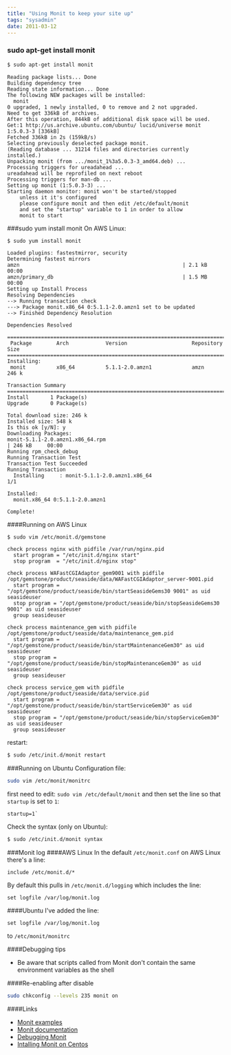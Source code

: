 ```yaml
---
title: "Using Monit to keep your site up"
tags: "sysadmin"
date: 2011-03-12
---
```

### sudo apt-get install monit
```bash
$ sudo apt-get install monit
```
```
Reading package lists... Done
Building dependency tree       
Reading state information... Done
The following NEW packages will be installed:
  monit
0 upgraded, 1 newly installed, 0 to remove and 2 not upgraded.
Need to get 336kB of archives.
After this operation, 844kB of additional disk space will be used.
Get:1 http://us.archive.ubuntu.com/ubuntu/ lucid/universe monit 1:5.0.3-3 [336kB]
Fetched 336kB in 2s (159kB/s)
Selecting previously deselected package monit.
(Reading database ... 31214 files and directories currently installed.)
Unpacking monit (from .../monit_1%3a5.0.3-3_amd64.deb) ...
Processing triggers for ureadahead ...
ureadahead will be reprofiled on next reboot
Processing triggers for man-db ...
Setting up monit (1:5.0.3-3) ...
Starting daemon monitor: monit won't be started/stopped
	unless it it's configured
	please configure monit and then edit /etc/default/monit
	and set the "startup" variable to 1 in order to allow 
	monit to start
```


###sudo yum install monit
On AWS Linux:
```bash
$ sudo yum install monit
```
```
Loaded plugins: fastestmirror, security
Determining fastest mirrors
amzn                                                     | 2.1 kB     00:00     
amzn/primary_db                                          | 1.5 MB     00:00     
Setting up Install Process
Resolving Dependencies
--> Running transaction check
---> Package monit.x86_64 0:5.1.1-2.0.amzn1 set to be updated
--> Finished Dependency Resolution

Dependencies Resolved

================================================================================
 Package        Arch            Version                     Repository     Size
================================================================================
Installing:
 monit          x86_64          5.1.1-2.0.amzn1             amzn          246 k

Transaction Summary
================================================================================
Install       1 Package(s)
Upgrade       0 Package(s)

Total download size: 246 k
Installed size: 548 k
Is this ok [y/N]: y
Downloading Packages:
monit-5.1.1-2.0.amzn1.x86_64.rpm                                            | 246 kB     00:00     
Running rpm_check_debug
Running Transaction Test
Transaction Test Succeeded
Running Transaction
  Installing     : monit-5.1.1-2.0.amzn1.x86_64                                                1/1 

Installed:
  monit.x86_64 0:5.1.1-2.0.amzn1                                                                   

Complete!
```

####Running on AWS Linux

```$ sudo vim /etc/monit.d/gemstone```

```
check process nginx with pidfile /var/run/nginx.pid
  start program = "/etc/init.d/nginx start"
  stop program  = "/etc/init.d/nginx stop"

check process WAFastCGIAdaptor_gem9001 with pidfile /opt/gemstone/product/seaside/data/WAFastCGIAdaptor_server-9001.pid
  start program = "/opt/gemstone/product/seaside/bin/startSeasideGems30 9001" as uid seasideuser
  stop program = "/opt/gemstone/product/seaside/bin/stopSeasideGems30 9001" as uid seasideuser
  group seasideuser

check process maintenance_gem with pidfile /opt/gemstone/product/seaside/data/maintenance_gem.pid
  start program = "/opt/gemstone/product/seaside/bin/startMaintenanceGem30" as uid seasideuser
  stop program = "/opt/gemstone/product/seaside/bin/stopMaintenanceGem30" as uid seasideuser
  group seasideuser

check process service_gem with pidfile /opt/gemstone/product/seaside/data/service.pid
  start program = "/opt/gemstone/product/seaside/bin/startServiceGem30" as uid seasideuser
  stop program = "/opt/gemstone/product/seaside/bin/stopServiceGem30" as uid seasideuser
  group seasideuser
```

restart:
```bash
$ sudo /etc/init.d/monit restart
```


###Running on Ubuntu
Configuration file: 
```bash
sudo vim /etc/monit/monitrc
```

first need to edit:
`sudo vim /etc/default/monit`
and then set the line so that `startup` is set to `1`:
```
startup=1`
```

Check the syntax (only on Ubuntu):
```bash
$ sudo /etc/init.d/monit syntax
```

###Monit log
####AWS Linux
In the default `/etc/monit.conf` on AWS Linux there's a line:
```
include /etc/monit.d/*
```

By default this pulls in `/etc/monit.d/logging` which includes the line:
```
set logfile /var/log/monit.log
```

####Ubuntu
I've added the line:
```
set logfile /var/log/monit.log
```
to `/etc/monit/monitrc`

####Debugging tips
* Be aware that scripts called from Monit don't contain the same environment variables as the shell

####Re-enabling after disable
```bash
sudo chkconfig --levels 235 monit on
```

####Links
* [Monit examples](http://mmonit.com/wiki/Monit/ConfigurationExamples)
* [Monit documentation](http://mmonit.com/monit/documentation/monit.html)
* [Debugging Monit](http://stackoverflow.com/questions/3356476/debugging-monit)
* [Intalling Monit on Centos](http://www.lifelinux.com/how-to-install-monit-on-centos-redhat/)
